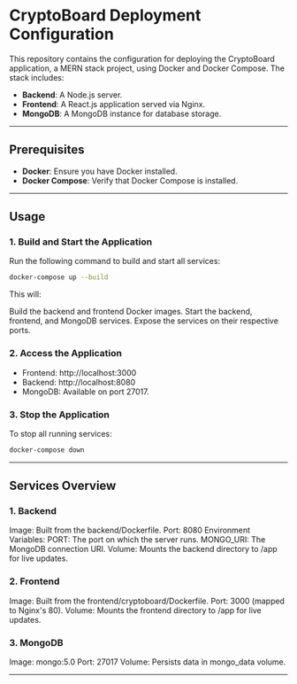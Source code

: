 # CryptoBoard Deployment Configuration

This repository contains the configuration for deploying the CryptoBoard application, a MERN stack project, using Docker and Docker Compose. The stack includes:

- **Backend**: A Node.js server.
- **Frontend**: A React.js application served via Nginx.
- **MongoDB**: A MongoDB instance for database storage.

---

## Prerequisites

- **Docker**: Ensure you have Docker installed.
- **Docker Compose**: Verify that Docker Compose is installed.

---

## Usage

### 1. Build and Start the Application

Run the following command to build and start all services:

```bash
docker-compose up --build
```

This will:

Build the backend and frontend Docker images.
Start the backend, frontend, and MongoDB services.
Expose the services on their respective ports.

### 2. Access the Application

- Frontend: http://localhost:3000
- Backend: http://localhost:8080
- MongoDB: Available on port 27017.

### 3. Stop the Application

To stop all running services:

```bash
docker-compose down
```


---

## Services Overview 

### 1. Backend

Image: Built from the backend/Dockerfile.
Port: 8080
Environment Variables:
PORT: The port on which the server runs.
MONGO_URI: The MongoDB connection URI.
Volume: Mounts the backend directory to /app for live updates.

### 2. Frontend

Image: Built from the frontend/cryptoboard/Dockerfile.
Port: 3000 (mapped to Nginx's 80).
Volume: Mounts the frontend directory to /app for live updates.

### 3. MongoDB

Image: mongo:5.0
Port: 27017
Volume: Persists data in mongo_data volume.

---
